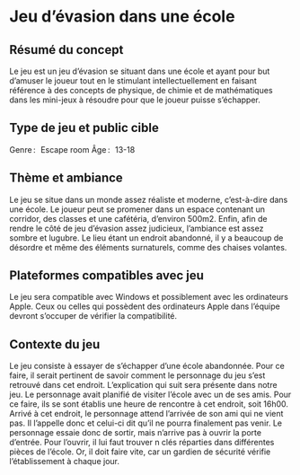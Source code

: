 # Jeu d’évasion dans une école  

## Résumé du concept   
Le jeu est un jeu d’évasion se situant dans une école et ayant pour but d’amuser le joueur tout en le stimulant intellectuellement en faisant référence à des concepts de physique, de chimie et de mathématiques dans les mini-jeux à résoudre pour que le joueur puisse s’échapper. 

## Type de jeu et public cible   
Genre :   Escape room 
Âge :   13-18 

## Thème et ambiance   
Le jeu se situe dans un monde assez réaliste et moderne, c’est-à-dire dans une école. Le joueur peut se promener dans un espace contenant un corridor, des classes et une cafétéria, d’environ 500m2. Enfin, afin de rendre le côté de jeu d’évasion assez judicieux, l’ambiance est assez sombre et lugubre. Le lieu étant un endroit abandonné, il y a beaucoup de désordre et même des éléments surnaturels, comme des chaises volantes.  

## Plateformes compatibles avec jeu  
Le jeu sera compatible avec Windows et possiblement avec les ordinateurs Apple. Ceux ou celles qui possèdent des ordinateurs Apple dans l’équipe devront s’occuper de vérifier la compatibilité.  

## Contexte du jeu 
Le jeu consiste à essayer de s’échapper d’une école abandonnée. Pour ce faire, il serait pertinent de savoir comment le personnage du jeu s’est retrouvé dans cet endroit. L’explication qui suit sera présente dans notre jeu. Le personnage avait planifié de visiter l’école avec un de ses amis. Pour ce faire, ils se sont établis une heure de rencontre à cet endroit, soit 16h00. Arrivé à cet endroit, le personnage attend l’arrivée de son ami qui ne vient pas. Il l’appelle donc et celui-ci dit qu’il ne pourra finalement pas venir. Le personnage essaie donc de sortir, mais n’arrive pas à ouvrir la porte d’entrée. Pour l’ouvrir, il lui faut trouver n clés réparties dans différentes pièces de l’école. Or, il doit faire vite, car un gardien de sécurité vérifie l’établissement à chaque jour.  
